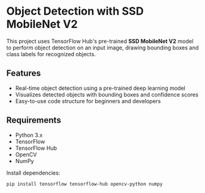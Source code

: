 # Object Detection with SSD MobileNet V2
This project uses TensorFlow Hub's pre-trained **SSD MobileNet V2** model to perform object detection on an input image, drawing bounding boxes and class labels for recognized objects.

## Features

- Real-time object detection using a pre-trained deep learning model
- Visualizes detected objects with bounding boxes and confidence scores
- Easy-to-use code structure for beginners and developers

## Requirements

- Python 3.x  
- TensorFlow  
- TensorFlow Hub  
- OpenCV  
- NumPy  

Install dependencies:

```bash
pip install tensorflow tensorflow-hub opencv-python numpy
